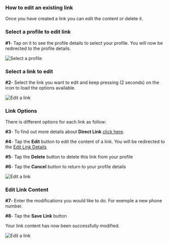 ### **How to edit an existing link** <a name="edit-link-intro"></a>

Once you have created a link you can edit the content or delete it.

### **Select a profile to edit link** <a name="select-profile"></a>

**#1**- Tap on it to see the profile details to select your profile. You will now be redirected to the profile details.

![Select a profile](../images/tutorials/add-links/add-links-1.jpg)

### **Select a link to edit** <a name="select-link"></a>

**#2**- Select the link you want to edit and keep pressing (2 seconds) on the icon to load the options available.

![Edit a link](../images/tutorials/edit-link/edit-link-2.jpg)

### **Link Options** <a name="link-options"></a>

There is different options for each link as follow:

**#3**- To find out more details about **Direct Link** [click here](../features/links.md#feature-direct-link).

**#4**- Tap the **Edit** button to edit the content of a link. You will be redirected to the [Edit Link Details](../tutorials/how-to-edit-a-link.md#edit-link-content)

**#5**- Tap the **Delete** button to delete this link from your profile

**#6**- Tap the **Cancel** button to return to your profile details

![Edit a link](../images/tutorials/edit-link/edit-link-3.jpg)

### **Edit Link Content** <a name="edit-link-content"></a>

**#7**- Enter the modifications you would like to do. For exemple a new phone number.

**#8**- Tap the **Save Link** button

Your link content has now been successfully modified.

![Edit a link](../images/tutorials/edit-link/edit-link-4.jpg)